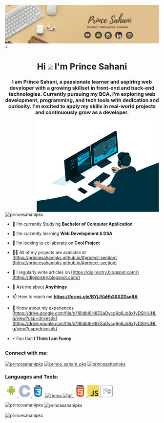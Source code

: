 ![logo](https://github.com/princesahanipks/princesahanipks/blob/main/banner%20logo.jpg)
<<h1 align="center">Hi <img src="https://raw.githubusercontent.com/MartinHeinz/MartinHeinz/master/wave.gif " width=30px> I'm Prince Sahani</h1>
<h3 align="center">I am Prince Sahani, a passionate learner and aspiring web developer with a growing skillset in front-end and back-end technologies. Currently pursuing my BCA, I’m exploring web development, programming, and tech tools with dedication and curiosity. I'm excited to apply my skills in real-world projects and continuously grow as a developer.</h3>
<img align="right" width="400" alt="Coding" src="logogif.gif" />
<p align="left"> <img src="https://komarev.com/ghpvc/?username=princesahanipks&label=Profile%20views&color=0e75b6&style=flat" alt="princesahanipks" /> </p>

- 🔭 I’m currently Studying **Bachelor of Computer Application**

- 🌱 I’m currently learning **Web Development & DSA**

- 👯 I’m looking to collaborate on **Cool Project**

- 👨‍💻 All of my projects are available at [https://princesahanipks.github.io/#project-section](https://princesahanipks.github.io/#project-section)

- 📝 I regularly write articles on [https://digimistry.blogspot.com/](https://digimistry.blogspot.com/)

- 💬 Ask me about **Anythings**

- 📫 How to reach me **https://forms.gle/BYjJVaHh3SXZDsqRA**

- 📄 Know about my experiences [https://drive.google.com/file/d/18IdbI6H8ESaDvcg9g8Jd8x1yDSlHUHLg/view?usp=drivesdk](https://drive.google.com/file/d/18IdbI6H8ESaDvcg9g8Jd8x1yDSlHUHLg/view?usp=drivesdk)

- ⚡ Fun fact **I Think I am Funny**

<h3 align="left">Connect with me:</h3>
<p align="left">
<a href="https://linkedin.com/in/princesahanipks" target="blank"><img align="center" src="https://raw.githubusercontent.com/rahuldkjain/github-profile-readme-generator/master/src/images/icons/Social/linked-in-alt.svg" alt="princesahanipks" height="30" width="40" /></a>
<a href="https://instagram.com/prince_sahani_pks" target="blank"><img align="center" src="https://raw.githubusercontent.com/rahuldkjain/github-profile-readme-generator/master/src/images/icons/Social/instagram.svg" alt="prince_sahani_pks" height="30" width="40" /></a>
<a href="https://www.youtube.com/c/princesahanipks" target="blank"><img align="center" src="https://raw.githubusercontent.com/rahuldkjain/github-profile-readme-generator/master/src/images/icons/Social/youtube.svg" alt="princesahanipks" height="30" width="40" /></a>
</p>

<h3 align="left">Languages and Tools:</h3>
<p align="left"> <a href="https://developer.android.com" target="_blank" rel="noreferrer"> <img src="https://raw.githubusercontent.com/devicons/devicon/master/icons/android/android-original-wordmark.svg" alt="android" width="40" height="40"/> </a> <a href="https://www.cprogramming.com/" target="_blank" rel="noreferrer"> <img src="https://raw.githubusercontent.com/devicons/devicon/master/icons/c/c-original.svg" alt="c" width="40" height="40"/> </a> <a href="https://www.w3schools.com/css/" target="_blank" rel="noreferrer"> <img src="https://raw.githubusercontent.com/devicons/devicon/master/icons/css3/css3-original-wordmark.svg" alt="css3" width="40" height="40"/> </a> <a href="https://www.figma.com/" target="_blank" rel="noreferrer"> <img src="https://www.vectorlogo.zone/logos/figma/figma-icon.svg" alt="figma" width="40" height="40"/> </a> <a href="https://git-scm.com/" target="_blank" rel="noreferrer"> <img src="https://www.vectorlogo.zone/logos/git-scm/git-scm-icon.svg" alt="git" width="40" height="40"/> </a> <a href="https://www.w3.org/html/" target="_blank" rel="noreferrer"> <img src="https://raw.githubusercontent.com/devicons/devicon/master/icons/html5/html5-original-wordmark.svg" alt="html5" width="40" height="40"/> </a> <a href="https://developer.mozilla.org/en-US/docs/Web/JavaScript" target="_blank" rel="noreferrer"> <img src="https://raw.githubusercontent.com/devicons/devicon/master/icons/javascript/javascript-original.svg" alt="javascript" width="40" height="40"/> </a> <a href="https://www.photoshop.com/en" target="_blank" rel="noreferrer"> <img src="https://raw.githubusercontent.com/devicons/devicon/master/icons/photoshop/photoshop-line.svg" alt="photoshop" width="40" height="40"/> </a> </p>

<p><img align="left" src="https://github-readme-stats.vercel.app/api/top-langs?username=princesahanipks&show_icons=true&locale=en&layout=compact" alt="princesahanipks" /></p>

<p>&nbsp;<img align="center" src="https://github-readme-stats.vercel.app/api?username=princesahanipks&show_icons=true&locale=en" alt="princesahanipks" /></p>

<p><img align="center" src="https://github-readme-streak-stats.herokuapp.com/?user=princesahanipks&" alt="princesahanipks" /></p>
